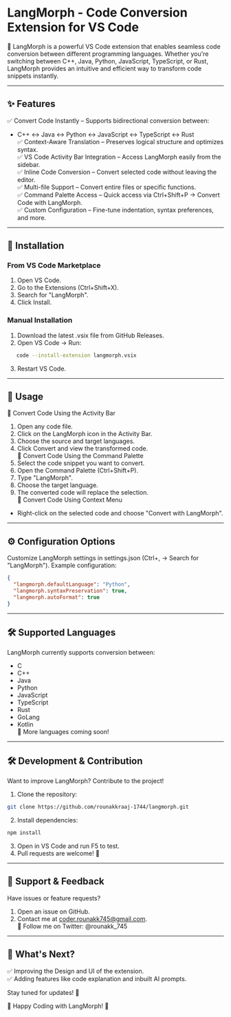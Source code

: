 # LangMorph - Code Conversion Extension for VS Code
🚀 LangMorph is a powerful VS Code extension that enables seamless code conversion between different programming languages. Whether you're switching between C++, Java, Python, JavaScript, TypeScript, or Rust, LangMorph provides an intuitive and efficient way to transform code snippets instantly.

---

## ✨ Features
✅ Convert Code Instantly – Supports bidirectional conversion between:

- C++ ↔ Java ↔ Python ↔ JavaScript ↔ TypeScript ↔ Rust  
✅ Context-Aware Translation – Preserves logical structure and optimizes syntax.  
✅ VS Code Activity Bar Integration – Access LangMorph easily from the sidebar.  
✅ Inline Code Conversion – Convert selected code without leaving the editor.  
✅ Multi-file Support – Convert entire files or specific functions.  
✅ Command Palette Access – Quick access via Ctrl+Shift+P → Convert Code with LangMorph.  
✅ Custom Configuration – Fine-tune indentation, syntax preferences, and more.  

---

## 📌 Installation
### From VS Code Marketplace
1. Open VS Code.
2. Go to the Extensions (Ctrl+Shift+X).
3. Search for "LangMorph".
4. Click Install.

### Manual Installation
1. Download the latest .vsix file from GitHub Releases.
2. Open VS Code → Run:
```sh
   code --install-extension langmorph.vsix
```
3. Restart VS Code.

---

## 🚀 Usage
🔹 Convert Code Using the Activity Bar
1. Open any code file.
2. Click on the LangMorph icon in the Activity Bar.
3. Choose the source and target languages.
4. Click Convert and view the transformed code.  
🔹 Convert Code Using the Command Palette
1. Select the code snippet you want to convert.
2. Open the Command Palette (Ctrl+Shift+P).
3. Type "LangMorph".
4. Choose the target language.
5. The converted code will replace the selection.  
🔹 Convert Code Using Context Menu
- Right-click on the selected code and choose "Convert with LangMorph".

---

## ⚙️ Configuration Options
Customize LangMorph settings in settings.json (Ctrl+, → Search for "LangMorph").
Example configuration:

```json
{
  "langmorph.defaultLanguage": "Python",
  "langmorph.syntaxPreservation": true,
  "langmorph.autoFormat": true
}
```

---

## 🛠️ Supported Languages
LangMorph currently supports conversion between:

- C
- C++
- Java
- Python
- JavaScript
- TypeScript
- Rust
- GoLang
- Kotlin  
🚀 More languages coming soon!

---

## 🛠️ Development & Contribution
Want to improve LangMorph? Contribute to the project!

1. Clone the repository:
```sh
git clone https://github.com/rounakkraaj-1744/langmorph.git
```

2. Install dependencies:
```sh
npm install
```

3. Open in VS Code and run F5 to test.
4. Pull requests are welcome! 🎉

---

## 📧 Support & Feedback
Have issues or feature requests?

1. Open an issue on GitHub.
2. Contact me at coder.rounakk745@gmail.com.  
🔹 Follow me on Twitter: @rounakk_745

---

## 🚀 What's Next?
✅ Improving the Design and UI of the extension.  
✅ Adding features like code explanation and inbuilt AI prompts.    

Stay tuned for updates! 🚀

🎉 Happy Coding with LangMorph! 🎉